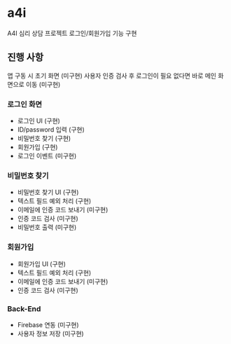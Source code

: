 # a4i

A4I 심리 상담 프로젝트 로그인/회원가입 기능 구현

## 진행 사항

앱 구동 시 초기 화면 (미구현)
사용자 인증 검사 후 로그인이 필요 없다면 바로 메인 화면으로 이동 (미구현)
### 로그인 화면
- 로그인 UI (구현)
- ID/password 입력 (구현)
- 비밀번호 찾기 (구현)
- 회원가입 (구현)
- 로그인 이벤트 (미구현)
### 비밀번호 찾기
- 비밀번호 찾기 UI (구현)
- 텍스트 필드 예외 처리 (구현)
- 이메일에 인증 코드 보내기 (미구현)
- 인증 코드 검사 (미구현)
- 비밀번호 출력 (미구현)
### 회원가입
- 회원가입 UI (구현)
- 텍스트 필드 예외 처리 (구현)
- 이메일에 인증 코드 보내기 (미구현)
- 인증 코드 검사 (미구현)
### Back-End
- Firebase 연동 (미구현)
- 사용자 정보 저장 (미구현)
